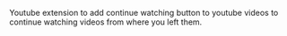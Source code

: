Youtube extension to add continue watching button to youtube videos to continue watching videos from where you left them.
